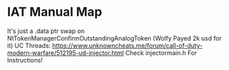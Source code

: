 # IAT Manual Map
It's just a .data ptr swap on NtTokenManagerConfirmOutstandingAnalogToken (Wolfy Payed 2k usd for it) UC Threads: https://www.unknowncheats.me/forum/call-of-duty-modern-warfare/512195-ud-injector.html Check injectormain.h For Instructions! 
